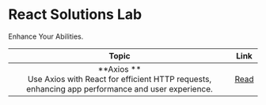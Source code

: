 # React Solutions Lab

Enhance Your Abilities.



|                            Topic                             |        Link         |
| :----------------------------------------------------------: | :-----------------: |
| **Axios **<br />Use Axios with React for efficient HTTP requests, enhancing app performance and user experience. | [Read](/doc/axios/) |
